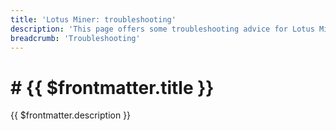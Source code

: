 ```yaml
---
title: 'Lotus Miner: troubleshooting'
description: 'This page offers some troubleshooting advice for Lotus Miners by listing some of the most common errors that users can come accross.'
breadcrumb: 'Troubleshooting'
---
```


# # {{ $frontmatter.title }}

{{ $frontmatter.description }}
